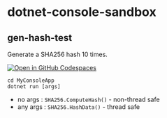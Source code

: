 # dotnet-console-sandbox

## gen-hash-test
Generate a SHA256 hash 10 times.

[![Open in GitHub Codespaces](https://github.com/codespaces/badge.svg)](https://codespaces.new/nhs-tkawasaki/dotnet-console-sandbox/tree/get-hash-test)
```
cd MyConsoleApp
dotnet run [args]
```
* no args : `SHA256.ComputeHash()` - non-thread safe
* any args : `SHA256.HashData()` - thread safe
